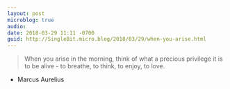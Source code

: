 ```yaml
---
layout: post
microblog: true
audio: 
date: 2018-03-29 11:11 -0700
guid: http://SingleBit.micro.blog/2018/03/29/when-you-arise.html
---
```

>When you arise in the morning, think of what a precious privilege it is to be alive - to breathe, to think, to enjoy, to love.

- Marcus Aurelius
